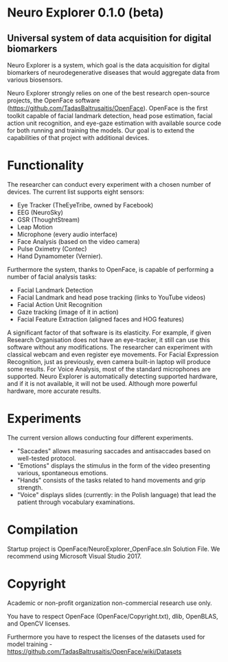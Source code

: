 # Neuro Explorer 0.1.0 (beta)
## Universal system of data acquisition for digital biomarkers

Neuro Explorer is a system, which goal is the data acquisition for digital biomarkers of neurodegenerative diseases that would aggregate data from various biosensors.

Neuro Explorer strongly relies on one of the best research open-source projects, the OpenFace software (https://github.com/TadasBaltrusaitis/OpenFace). OpenFace is the ﬁrst toolkit capable of facial landmark detection, head pose estimation, facial action unit recognition, and eye-gaze estimation with available source code for both running and training the models. Our goal is to extend the capabilities of that project with additional devices.

# Functionality

The researcher can conduct every experiment with a chosen number of devices. The current list supports eight sensors: 
* Eye Tracker (TheEyeTribe, owned by Facebook)
* EEG (NeuroSky)
* GSR (ThoughtStream)
* Leap Motion
* Microphone (every audio interface)
* Face Analysis (based on the video camera)
* Pulse Oximetry (Contec)
* Hand Dynamometer (Vernier). 

Furthermore the system, thanks to OpenFace, is capable of performing a number of facial analysis tasks:

* Facial Landmark Detection
* Facial Landmark and head pose tracking (links to YouTube videos)
* Facial Action Unit Recognition
* Gaze tracking (image of it in action)
* Facial Feature Extraction (aligned faces and HOG features)

A significant factor of that software is its elasticity. For example, if given Research Organisation does not have an eye-tracker, it still can use this software without any modifications. The researcher can experiment with classical webcam and even register eye movements. For Facial Expression Recognition, just as previously, even camera built-in laptop will produce some results. For Voice Analysis, most of the standard microphones are supported. Neuro Explorer is automatically detecting supported hardware, and if it is not available, it will not be used. Although more powerful hardware, more accurate results.

# Experiments

The current version allows conducting four different experiments. 
* "Saccades" allows measuring saccades and antisaccades based on well-tested protocol. 
* "Emotions" displays the stimulus in the form of the video presenting various, spontaneous emotions.
* "Hands" consists of the tasks related to hand movements and grip strength. 
* "Voice" displays slides (currently: in the Polish language) that lead the patient through vocabulary examinations. 

# Compilation

Startup project is OpenFace/NeuroExplorer_OpenFace.sln Solution File.
We recommend using Microsoft Visual Studio 2017.

# Copyright
Academic or non-profit organization non-commercial research use only.

You have to respect OpenFace (OpenFace/Copyright.txt), dlib, OpenBLAS, and OpenCV licenses.

Furthermore you have to respect the licenses of the datasets used for model training - https://github.com/TadasBaltrusaitis/OpenFace/wiki/Datasets
